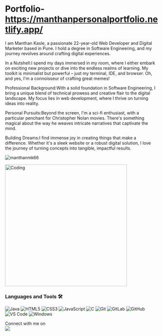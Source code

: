 # Portfolio- https://manthanpersonalportfolio.netlify.app/


I am Manthan Kasle, a passionate 22-year-old Web Developer and Digital Marketer based in Pune. I hold a degree in Software Engineering, and my journey revolves around crafting digital experiences.

In a Nutshell:I spend my days immersed in my room, where I either embark on exciting new projects or dive into the endless realms of learning. My toolkit is minimalist but powerful – just my terminal, IDE, and browser. Oh, and yes, I'm a connoisseur of crafting great memes!

Professional Background:With a solid foundation in Software Engineering, I bring a unique blend of technical prowess and creative flair to the digital landscape. My focus lies in web development, where I thrive on turning ideas into reality.

Personal Pursuits:Beyond the screen, I'm a sci-fi enthusiast, with a particular penchant for Christopher Nolan movies. There's something magical about the way he weaves intricate narratives that captivate the mind.

Building Dreams:I find immense joy in creating things that make a difference. Whether it's a sleek website or a robust digital solution, I love the journey of turning concepts into tangible, impactful results.

<p align="left"> <img src="https://komarev.com/ghpvc/?username=manthanmk66&label=Profile%20views&color=0e75b6&style=flat" alt="manthanmk66" /> </p>
<img aligh="right" alt="Coding" width="400" src="https://camo.githubusercontent.com/cae12fddd9d6982901d82580bdf321d81fb299141098ca1c2d4891870827bf17/68747470733a2f2f6d69726f2e6d656469756d2e636f6d2f6d61782f313336302f302a37513379765349765f7430696f4a2d5a2e676966" >


### Languages and Tools 🛠 
![Java](http://img.shields.io/badge/-Java-5B4638?style=flat-square&logo=java&logoColor=ffffff)
![HTML5](https://img.shields.io/badge/-HTML5-%23E44D27?style=flat-square&logo=html5&logoColor=ffffff)
![CSS3](https://img.shields.io/badge/-CSS3-%231572B6?style=flat-square&logo=css3)
![JavaScript](https://img.shields.io/badge/-JavaScript-%23F7DF1C?style=flat-square&logo=javascript&logoColor=000000&labelColor=%23F7DF1C&color=%23FFCE5A)
![C](http://img.shields.io/badge/-C-A8B9CC?style=flat-square&logo=c&logoColor=ffffff)
![Git](https://img.shields.io/badge/-Git-%23F05032?style=flat-square&logo=git&logoColor=%23ffffff)
![GitLab](https://img.shields.io/badge/-GitLab-FCA121?style=flat-square&logo=gitlab)
![GitHub](https://img.shields.io/badge/-GitHub-181717?style=flat-square&logo=github)
![VS Code](http://img.shields.io/badge/-VS%20Code-007ACC?style=flat-square&logo=visual-studio-code&logoColor=ffffff)
![Windows](http://img.shields.io/badge/-Windows-0078D6?style=flat-square&logo=windows&logoColor=ffffff)


<p>Connect with me on
<br>	
<a target="_blank" href=""><img src="https://img.shields.io/badge/-LinkedIn-0077B5?style=for-the-badge&logo=Linkedin&logoColor=white"></img></a>
&emsp;
